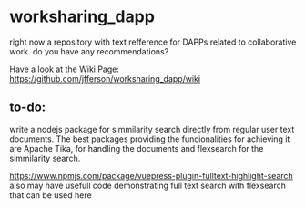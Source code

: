 # worksharing_dapp
right now a repository with text refference for DAPPs related to collaborative work. do you have any recommendations?

Have a look at the Wiki Page: https://github.com/jfferson/worksharing_dapp/wiki

## to-do:

write a nodejs package for simmilarity search directly from regular user text documents.
The best packages providing the funcionalities for achieving it are Apache Tika, for handling the documents and flexsearch for the simmilarity search.

https://www.npmjs.com/package/vuepress-plugin-fulltext-highlight-search also may have usefull code demonstrating full text search with flexsearch that can be used here
